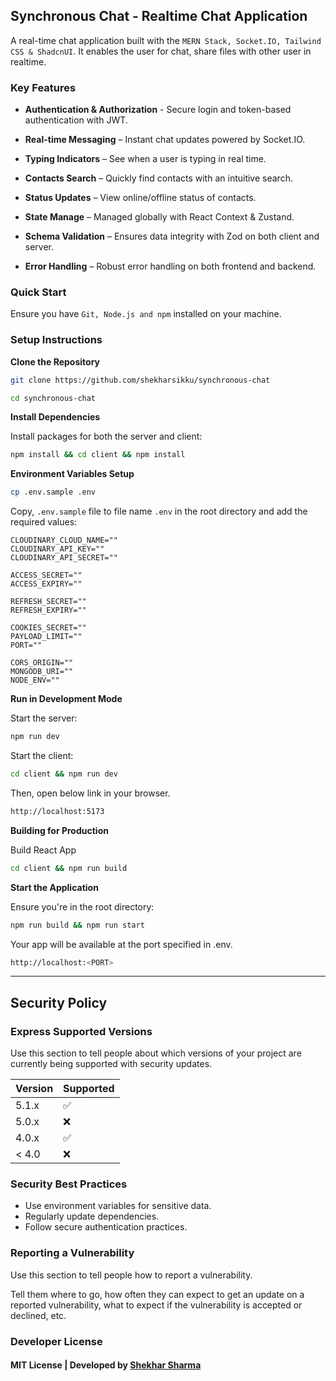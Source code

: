 ## **Synchronous Chat - Realtime Chat Application**

A real-time chat application built with the `MERN Stack, Socket.IO, Tailwind CSS & ShadcnUI`. It enables the user for chat, share files with other user in realtime.

### **Key Features**

- **Authentication & Authorization** - Secure login and token-based authentication with JWT.

- **Real-time Messaging** – Instant chat updates powered by Socket.IO.

- **Typing Indicators** – See when a user is typing in real time.

- **Contacts Search** – Quickly find contacts with an intuitive search.

- **Status Updates** – View online/offline status of contacts.

- **State Manage** – Managed globally with React Context & Zustand.

- **Schema Validation** – Ensures data integrity with Zod on both client and server.

- **Error Handling** – Robust error handling on both frontend and backend.

### **Quick Start**

Ensure you have `Git, Node.js and npm` installed on your machine.

### **Setup Instructions**

**Clone the Repository**

```bash
git clone https://github.com/shekharsikku/synchronous-chat

cd synchronous-chat
```

**Install Dependencies**

Install packages for both the server and client:

```bash
npm install && cd client && npm install
```

**Environment Variables Setup**

```bash
cp .env.sample .env
```

Copy, `.env.sample` file to file name `.env` in the root directory and add the required values:

```env
CLOUDINARY_CLOUD_NAME=""
CLOUDINARY_API_KEY=""
CLOUDINARY_API_SECRET=""

ACCESS_SECRET=""
ACCESS_EXPIRY=""

REFRESH_SECRET=""
REFRESH_EXPIRY=""

COOKIES_SECRET=""
PAYLOAD_LIMIT=""
PORT=""

CORS_ORIGIN=""
MONGODB_URI=""
NODE_ENV=""
```

**Run in Development Mode**

Start the server:

```bash
npm run dev
```

Start the client:

```bash
cd client && npm run dev
```

Then, open below link in your browser.

```bash
http://localhost:5173
```

**Building for Production**

Build React App

```bash
cd client && npm run build
```

**Start the Application**

Ensure you're in the root directory:

```bash
npm run build && npm run start
```

Your app will be available at the port specified in .env.

```bash
http://localhost:<PORT>
```

---

## **Security Policy**

### **Express Supported Versions**

Use this section to tell people about which versions of your project are currently being supported with security updates.

| Version | Supported          |
| ------- | ------------------ |
| 5.1.x   | :white_check_mark: |
| 5.0.x   | :x:                |
| 4.0.x   | :white_check_mark: |
| < 4.0   | :x:                |

### **Security Best Practices**

- Use environment variables for sensitive data.
- Regularly update dependencies.
- Follow secure authentication practices.

### **Reporting a Vulnerability**

Use this section to tell people how to report a vulnerability.

Tell them where to go, how often they can expect to get an update on a
reported vulnerability, what to expect if the vulnerability is accepted or
declined, etc.

### **Developer License**

#### MIT License | Developed by [Shekhar Sharma](https://linkedin.com/in/shekharsikku)
